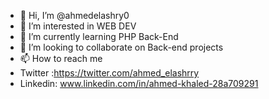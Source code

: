 - 👋 Hi, I’m @ahmedelashry0
- 👀 I’m interested in WEB DEV
- 🌱 I’m currently learning PHP Back-End
- 💞️ I’m looking to collaborate on Back-end projects
- 📫 How to reach me
- Twitter :https://twitter.com/ahmed_elashrry
- Linkedin: www.linkedin.com/in/ahmed-khaled-28a709291
